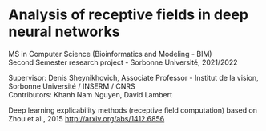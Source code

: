 # Analysis of receptive fields in deep neural networks
MS in Computer Science (Bioinformatics and Modeling - BIM)  
Second Semester research project - Sorbonne Université, 2021/2022

Supervisor: Denis Sheynikhovich, Associate Professor - Institut de la vision, Sorbonne Université / INSERM / CNRS  
Contributors: Khanh Nam Nguyen, David Lambert

Deep learning explicability methods (receptive field computation) based on Zhou et al., 2015 http://arxiv.org/abs/1412.6856  
